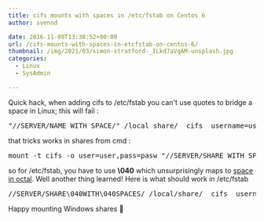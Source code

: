 ```yaml
---
title: cifs mounts with spaces in /etc/fstab on Centos 6
author: svennd

date: 2016-11-09T13:38:52+00:00
url: /cifs-mounts-with-spaces-in-etcfstab-on-centos-6/
thumbnail: /img/2021/03/simon-stratford-_ILkd7aVqAM-unsplash.jpg
categories:
  - Linux
  - SysAdmin

---
```

Quick hack, when adding cifs to /etc/fstab you can't use quotes to bridge a space in Linux; this will fail :

<pre>"//SERVER/NAME WITH SPACE/" /local_share/  cifs  username=user,password=paswd,iocharset=utf8,sec=ntlm  0  0</pre>

that tricks works in shares from cmd :

<pre>mount -t cifs -o user=user,pass=pasw "//SERVER/SHARE WITH SPACE/" /local/share</pre>

so for /etc/fstab, you have to use **\040** which unsurprisingly maps to [space in octal][1]. Well another thing learned! Here is what should work in /etc/fstab

<pre>//SERVER/SHARE\040WITH\040SPACES/ /local/share/  cifs  username=user,password=paswd,iocharset=utf8,sec=ntlm  0  0</pre>

Happy mounting Windows shares 🙂

&nbsp;

 [1]: https://www.ascii-code.com/
